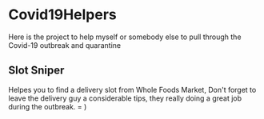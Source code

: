 # Covid19Helpers
Here is the project to help myself or somebody else to pull through the Covid-19 outbreak and quarantine


## Slot Sniper
Helpes you to find a delivery slot from Whole Foods Market,
Don't forget to leave the delivery guy a considerable tips, they really doing a great job during the outbreak. = )
